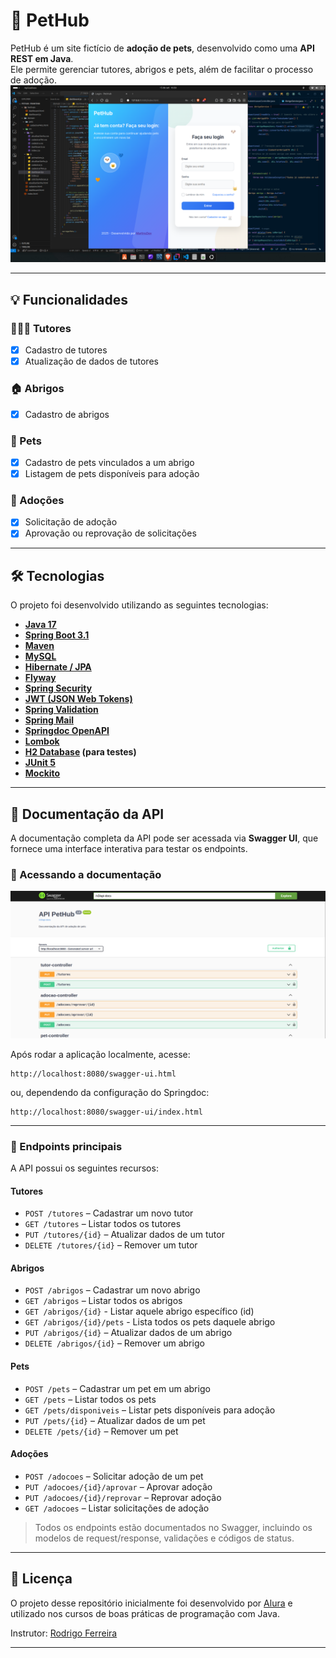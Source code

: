# 🐾 PetHub

PetHub é um site fictício de **adoção de pets**, desenvolvido como uma **API REST em Java**.  
Ele permite gerenciar tutores, abrigos e pets, além de facilitar o processo de adoção.
[![PetHub](https://github.com/MartnsDev/PetHub/blob/de7128d0926ead0a8b8d81287e223c0079262932/petHub.png)](https://github.com/MartnsDev/PetHub/blob/de7128d0926ead0a8b8d81287e223c0079262932/petHub.png)

---

## 💡 Funcionalidades

### 🧑‍🤝‍🧑 Tutores
- [x] Cadastro de tutores  
- [x] Atualização de dados de tutores  

### 🏠 Abrigos
- [x] Cadastro de abrigos  

### 🐶 Pets
- [x] Cadastro de pets vinculados a um abrigo  
- [x] Listagem de pets disponíveis para adoção  

### 📝 Adoções
- [x] Solicitação de adoção  
- [x] Aprovação ou reprovação de solicitações  

---
## 🛠 Tecnologias

O projeto foi desenvolvido utilizando as seguintes tecnologias:

- **[Java 17](https://www.oracle.com/java/)**
- **[Spring Boot 3.1](https://spring.io/projects/spring-boot)**
- **[Maven](https://maven.apache.org/)**
- **[MySQL](https://www.mysql.com/)**
- **[Hibernate / JPA](https://hibernate.org/)**
- **[Flyway](https://flywaydb.org/)**
- **[Spring Security](https://spring.io/projects/spring-security)**
- **[JWT (JSON Web Tokens)](https://github.com/jwtk/jjwt)**
- **[Spring Validation](https://docs.spring.io/spring-framework/reference/validation.html)**
- **[Spring Mail](https://spring.io/projects/spring-boot)**
- **[Springdoc OpenAPI](https://springdoc.org/)**
- **[Lombok](https://projectlombok.org/)**
- **[H2 Database](https://www.h2database.com/) (para testes)**
- **[JUnit 5](https://junit.org/junit5/)**
- **[Mockito](https://site.mockito.org/)**
---

## 📄 Documentação da API

A documentação completa da API pode ser acessada via **Swagger UI**, que fornece uma interface interativa para testar os endpoints.

### 🔗 Acessando a documentação
[![Documentação Swagger](Swagger-Doc.png)](https://github.com/MartnsDev/PetHub/blob/96685891faee03d7f33538b77c1d26e7027bca1c/Swagger-Doc.png)

Após rodar a aplicação localmente, acesse:

```
http://localhost:8080/swagger-ui.html
```
ou, dependendo da configuração do Springdoc:

```
http://localhost:8080/swagger-ui/index.html
```
---
### 📌 Endpoints principais

A API possui os seguintes recursos:

#### Tutores
- `POST /tutores` – Cadastrar um novo tutor
- `GET /tutores` – Listar todos os tutores
- `PUT /tutores/{id}` – Atualizar dados de um tutor
- `DELETE /tutores/{id}` – Remover um tutor

#### Abrigos
- `POST /abrigos` – Cadastrar um novo abrigo
- `GET /abrigos` – Listar todos os abrigos
- `GET /abrigos/{id}` - Listar aquele abrigo específico (id)
- `GET /abrigos/{id}/pets` - Lista todos os pets daquele abrigo
- `PUT /abrigos/{id}` – Atualizar dados de um abrigo
- `DELETE /abrigos/{id}` – Remover um abrigo

#### Pets
- `POST /pets` – Cadastrar um pet em um abrigo
- `GET /pets` – Listar todos os pets
- `GET /pets/disponiveis` – Listar pets disponíveis para adoção
- `PUT /pets/{id}` – Atualizar dados de um pet
- `DELETE /pets/{id}` – Remover um pet

#### Adoções
- `POST /adocoes` – Solicitar adoção de um pet
- `PUT /adocoes/{id}/aprovar` – Aprovar adoção
- `PUT /adocoes/{id}/reprovar` – Reprovar adoção
- `GET /adocoes` – Listar solicitações de adoção

> Todos os endpoints estão documentados no Swagger, incluindo os modelos de request/response, validações e códigos de status.

---

## 📝 Licença

O projeto desse repositório inicialmente foi desenvolvido por [Alura](https://www.alura.com.br) e utilizado nos cursos de boas práticas de programação com Java.

Instrutor: [Rodrigo Ferreira](https://cursos.alura.com.br/user/rodrigo-ferreira)

---
